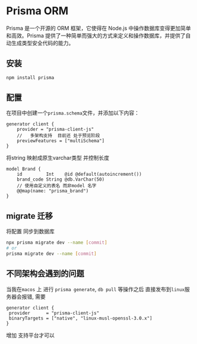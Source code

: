# Prisma ORM

Prisma 是一个开源的 ORM 框架，它使得在 Node.js 中操作数据库变得更加简单和高效。Prisma 提供了一种简单而强大的方式来定义和操作数据库，并提供了自动生成类型安全代码的能力。

## 安装

```bash
npm install prisma
```

## 配置

在项目中创建一个`prisma.schema`文件，并添加以下内容：

```prisma
generator client {
    provider = "prisma-client-js"
    //   多架构支持  目前还 处于预览阶段
    previewFeatures = ["multiSchema"]
}
```
将string 映射成原生varchar类型 并控制长度
```prisma
model Brand {
    id         Int    @id @default(autoincrement())
    brand_code String @db.VarChar(50)
    // 使用自定义的表名 而非model 名字
    @@map(name: "prisma_brand")
}
```


## migrate 迁移

将配置 同步到数据库

```bash
npx prisma migrate dev --name [commit]
# or
prisma migrate dev --name [commit]
```

## 不同架构会遇到的问题

 当我在`macos` 上 进行 `prisma generate`, `db pull` 等操作之后 直接发布到`linux`服务器会报错,  需要

 ```prisma
 generator client {
  provider      = "prisma-client-js"
  binaryTargets = ["native", "linux-musl-openssl-3.0.x"]
}
 ```
 增加 支持平台才可以